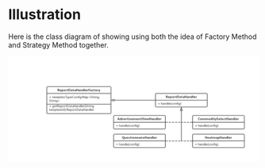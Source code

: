 # Illustration

Here is the class diagram of showing using both the idea of Factory Method and Strategy Method together.

![images](./images/factory_and_strategy.png)